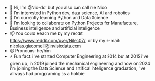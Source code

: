- 👋 Hi, I’m @Nic-dot but you also can call me Nico
- 👀 I’m interested in Python dev, data science, AI and robotics
- 🌱 I’m currently learning Python and Data Science
- 💞️ I’m looking to collaborate on Python Projects for Manufacture, Business inteligence and artificial inteligence
- 📫 You could Reach me by my reddit https://www.reddit.com/user/Nilec07/, or by my e-mail: nicolas.giacomelli@invisiodata.com
- 😄 Pronouns: he/him
- ⚡ Fun fact: i've started Computer Engineering at 2014 but at 2015 i've given up, in 2019 joined the mechanical engineering and now on 2024 i'm joining the Data Science and artifical inteligence graduation, i've allways had proggraming as a hobbie 

<!---
Nic-dot/Nic-dot is a ✨ special ✨ repository because its `README.md` (this file) appears on your GitHub profile.
You can click the Preview link to take a look at your changes.
--->
